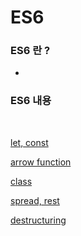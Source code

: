 # ES6

### ES6 란 ?

-

### ES6 내용

<br />

[let, const](/es6/es6-content/let-const.md)

[arrow function](/es6/es6-content/arrow-function.md)

[class](/es6/es6-content/class.md)

[spread, rest](/es6/es6-content/spread-rest.md)

[destructuring](/es6/es6-content/destructuring.md)
